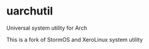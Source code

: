 # uarchutil
Universal system utility for Arch

This is a fork of StormOS and XeroLinux system utility
